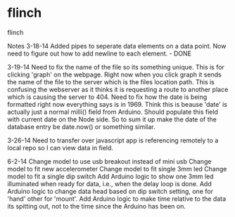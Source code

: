 flinch
======

flinch


Notes
3-18-14
Added pipes to seperate data elements on a data point. Now need to figure out how to add newline to each element. - DONE

3-19-14
Need to fix the name of the file so its something unique. This is for clicking 'graph' on the webpage.
Right now when you click graph it sends the name of the file to the server which is the files location path.
This is confusing the webserver as it thinks it is requesting a route to another place which is causing the
server to 404.
Need to fix how the date is being formatted right now everything says is in 1969. Think this is beause 'date'
is actually just a normal milli() field from Arduino. Should populate this field with current date on the Node
side. So to sum it up make the date of the database entry be date.now() or something similar.

3-26-14
Need to transfer over javascript app is referencing remotely to a local repo so I can view data in field.

6-2-14
Change model to use usb breakout instead of mini usb
Change model to fit new accelerometer
Change model to fit single 3mm led
Change model to fit a single dip switch
Add Arduino logic to show one 3mm led illuminated when ready for data, i.e., when the delay loop is done.
Add Arduino logic to change data head based on dip switch setting, one for 'hand' other for 'mount'.
Add Arduino logic to make time relative to the data its spitting out, not to the time since the Arduino has been on.
